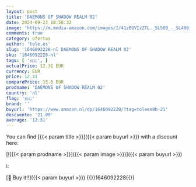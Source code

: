 ```yaml
---
layout: post
title: 'DAEMONS OF SHADOW REALM 02'
date: 2024-09-23 18:58:32
image: 'https://m.media-amazon.com/images/I/41zBGVIzZTL._SL500_._SL400_.jpg'
comments: true
category: ofertas
author: 'tole.es'
slug: '1646092228-nl DAEMONS OF SHADOW REALM 02'
sku: '1646092228-nl'
tags: [ '🇳🇱', ]
actualPrice: 12.31 EUR
currency: EUR
price: 12.31
comparePrice: 15.6 EUR
prodname: 'DAEMONS OF SHADOW REALM 02'
country: 'nl'
flag: '🇳🇱'
brand: ''
buyurl: 'https://www.amazon.nl/dp/1646092228/?tag=tolees0b-21'
descuento: '21.09'
average: '12.31'
---
```


You can find [{{< param title >}}]({{< param buyurl >}}) with a discount here:

[![{{< param prodname >}}]({{< param image >}})]({{< param buyurl >}})

ℹ️:


[🛒 Buy it!!]({{< param buyurl >}})
{{<world>}}1646092228{{</world>}}
